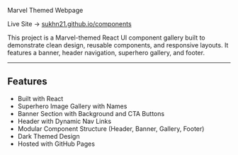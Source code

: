 Marvel Themed Webpage

Live Site -> [sukhn21.github.io/components](https://sukhn21.github.io/components/)

This project is a Marvel-themed React UI component gallery built to demonstrate clean design, reusable components, and responsive layouts. It features a banner, header navigation, superhero gallery, and footer.

---

##  Features

-  Built with React
-  Superhero Image Gallery with Names
-  Banner Section with Background and CTA Buttons
-  Header with Dynamic Nav Links
-  Modular Component Structure (Header, Banner, Gallery, Footer)
-  Dark Themed Design
-  Hosted with GitHub Pages
